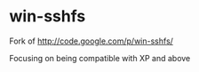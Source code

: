 win-sshfs
=========

Fork of http://code.google.com/p/win-sshfs/

Focusing on being compatible with XP and above
